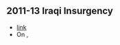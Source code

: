 ## 2011-13 Iraqi Insurgency
- [link](https://en.wikipedia.org/wiki/Iraqi_insurgency_(2011%E2%80%932013))
- On ,